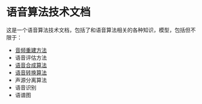 # 语音算法技术文档

这是一个语音算法技术文档，包括了和语音算法相关的各种知识，模型，包括但不限于：
- [音频重建方法](https://github.com/zsl24/Speech-Processing-Doc/blob/main/%E9%9F%B3%E9%A2%91%E9%87%8D%E5%BB%BA%E6%96%B9%E6%B3%95.md)  
- 语音评估方法  
- [语音合成算法](https://github.com/zsl24/Speech-Processing-Doc/blob/main/%E8%AF%AD%E9%9F%B3%E5%90%88%E6%88%90%E7%AE%97%E6%B3%95.md)  
- [语音转换算法](https://github.com/zsl24/Speech-Processing-Doc/blob/main/%E8%AF%AD%E9%9F%B3%E8%BD%AC%E6%8D%A2%E7%AE%97%E6%B3%95.md)  
- 声源分离算法
- 语音识别  
- 语谱图  
